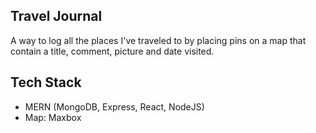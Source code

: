 ## Travel Journal

A way to log all the places I've traveled to by placing pins on a map that contain a title, comment, picture and date visited.

## Tech Stack

- MERN (MongoDB, Express, React, NodeJS)
- Map: Maxbox
